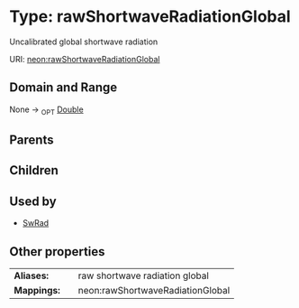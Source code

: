
# Type: rawShortwaveRadiationGlobal


Uncalibrated global shortwave radiation

URI: [neon:rawShortwaveRadiationGlobal](https://data.neonscience.org/rawShortwaveRadiationGlobal)


## Domain and Range

None ->  <sub>OPT</sub> [Double](types/Double.md)

## Parents


## Children


## Used by

 * [SwRad](SwRad.md)

## Other properties

|  |  |  |
| --- | --- | --- |
| **Aliases:** | | raw shortwave radiation global |
| **Mappings:** | | neon:rawShortwaveRadiationGlobal |

